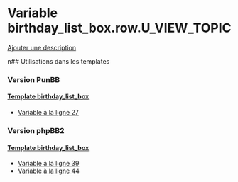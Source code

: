 # Variable birthday_list_box.row.U_VIEW_TOPIC
[Ajouter une description](https://fa-tvars.appspot.com/birthday_list_box.row.U_VIEW_TOPIC)

n## Utilisations dans les templates

### Version PunBB

#### [Template birthday_list_box](punbb/birthday_list_box.md)
* [Variable à la ligne 27](../punbb/birthday_list_box.tpl#L27)

### Version phpBB2

#### [Template birthday_list_box](subsilver/birthday_list_box.md)
* [Variable à la ligne 39](../subsilver/birthday_list_box.tpl#L39)
* [Variable à la ligne 44](../subsilver/birthday_list_box.tpl#L44)